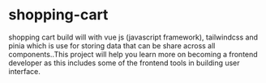 # shopping-cart
shopping cart build will with vue js (javascript framework), tailwindcss and pinia which is use for storing data that can be share across all components..This project will help you learn more on becoming a frontend developer as this includes some of the frontend tools in building user interface.
